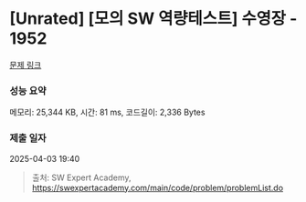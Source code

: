 # [Unrated] [모의 SW 역량테스트] 수영장 - 1952 

[문제 링크](https://swexpertacademy.com/main/code/problem/problemDetail.do?contestProbId=AV5PpFQaAQMDFAUq) 

### 성능 요약

메모리: 25,344 KB, 시간: 81 ms, 코드길이: 2,336 Bytes

### 제출 일자

2025-04-03 19:40



> 출처: SW Expert Academy, https://swexpertacademy.com/main/code/problem/problemList.do